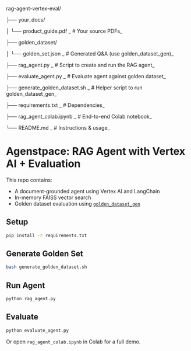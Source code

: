 rag-agent-vertex-eval/

├── your_docs/

│   └── product_guide.pdf               _ # Your source PDFs_

├── golden_dataset/

│   └── golden_set.json                _ # Generated Q&A (use golden_dataset_gen)_

├── rag_agent.py                       _ # Script to create and run the RAG agent_

├── evaluate_agent.py                 _  # Evaluate agent against golden dataset_

├── generate_golden_dataset.sh        _  # Helper script to run golden_dataset_gen_

├── requirements.txt                 _   # Dependencies_

├── rag_agent_colab.ipynb             _  # End-to-end Colab notebook_

└── README.md                         _  # Instructions & usage_



# Agenstpace: RAG Agent with Vertex AI + Evaluation

This repo contains:
- A document-grounded agent using Vertex AI and LangChain
- In-memory FAISS vector search
- Golden dataset evaluation using [`golden_dataset_gen`](https://github.com/hselbie/golden_dataset_gen)

## Setup

```bash
pip install -r requirements.txt
```

## Generate Golden Set

```bash
bash generate_golden_dataset.sh
```

## Run Agent

```bash
python rag_agent.py
```

## Evaluate

```bash
python evaluate_agent.py
```

Or open `rag_agent_colab.ipynb` in Colab for a full demo.
